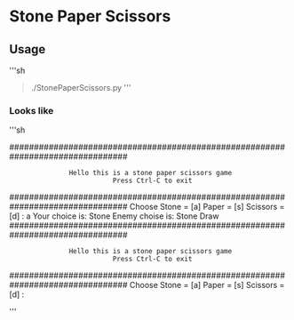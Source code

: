 # Stone Paper Scissors

## Usage
'''sh
> ./StonePaperScissors.py
'''

### Looks like
'''sh

################################################################################

                   Hello this is a stone paper scissors game
                              Press Ctrl-C to exit

################################################################################
Choose Stone = [a] Paper = [s] Scissors = [d] : a
Your choice is: Stone
Enemy choise is: Stone
Draw
################################################################################

                   Hello this is a stone paper scissors game
                              Press Ctrl-C to exit

################################################################################
Choose Stone = [a] Paper = [s] Scissors = [d] :

'''
